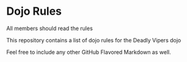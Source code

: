 Dojo Rules
==========
All members should read the rules

This repository contains a list of dojo rules for the Deadly Vipers dojo

Feel free to include any other GitHub Flavored Markdown as well.
